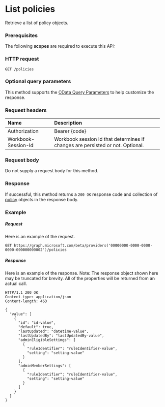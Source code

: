 # List policies

Retrieve a list of policy objects.
### Prerequisites
The following **scopes** are required to execute this API: 
### HTTP request
<!-- { "blockType": "ignored" } -->
```http
GET /policies
```
### Optional query parameters
This method supports the [OData Query Parameters](http://graph.microsoft.io/docs/overview/query_parameters) to help customize the response.

### Request headers
| Name      |Description|
|:----------|:----------|
| Authorization  | Bearer {code}|
| Workbook-Session-Id  | Workbook session Id that determines if changes are persisted or not. Optional.|

### Request body
Do not supply a request body for this method.
### Response
If successful, this method returns a `200 OK` response code and collection of [policy](../resources/policy.md) objects in the response body.
### Example
##### Request
Here is an example of the request.
<!-- {
  "blockType": "request",
  "name": "get_policies"
}-->
```http
GET https://graph.microsoft.com/beta/providers('00000000-0000-0000-0000-000000000002')/policies
```
##### Response
Here is an example of the response. Note: The response object shown here may be truncated for brevity. All of the properties will be returned from an actual call.
<!-- {
  "blockType": "response",
  "truncated": true,
  "@odata.type": "microsoft.graph.policy",
  "isCollection": true
} -->
```http
HTTP/1.1 200 OK
Content-type: application/json
Content-length: 463

{
  "value": [
    {
      "id": "id-value",
      "default": true,
      "lastUpdated": "datetime-value",
      "lastUpdatedBy": "lastUpdatedBy-value",
      "adminEligibleSettings": [
        {
          "ruleIdentifier": "ruleIdentifier-value",
          "setting": "setting-value"
        }
      ],
      "adminMemberSettings": [
        {
          "ruleIdentifier": "ruleIdentifier-value",
          "setting": "setting-value"
        }
      ]
    }
  ]
}
```

<!-- uuid: 8fcb5dbc-d5aa-4681-8e31-b001d5168d79
2015-10-25 14:57:30 UTC -->
<!-- {
  "type": "#page.annotation",
  "description": "List policies",
  "keywords": "",
  "section": "documentation",
  "tocPath": ""
}-->